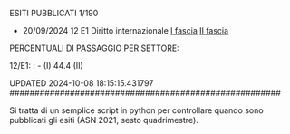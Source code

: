 ESITI PUBBLICATI 1/190 

- 20/09/2024 12 E1  Diritto internazionale	  [I fascia](https://asn23.cineca.it/pubblico/miur/esito/12%252FE1/1/2) [II fascia](https://asn23.cineca.it/pubblico/miur/esito/12%252FE1/2/2) 

PERCENTUALI DI PASSAGGIO PER SETTORE:

12/E1: : - (I) 44.4 (II)

UPDATED 2024-10-08 18:15:15.431797
###################################################### 

Si tratta di un semplice script in python per controllare quando sono pubblicati gli esiti (ASN 2021, sesto quadrimestre).

